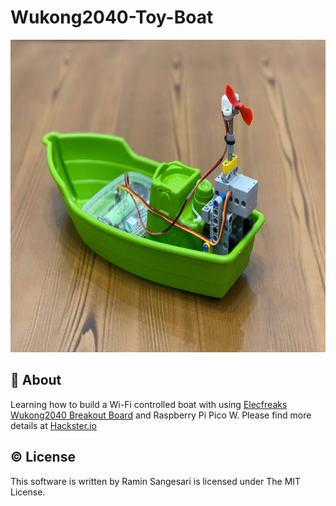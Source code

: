 # Wukong2040-Toy-Boat

<p align="center">
  <img width="750" height="500" src="https://github.com/idreamsi/Wukong2040-Toy-Boat/blob/main/main.jpg?raw=true">
</p>

## 📖 About
Learning how to build a Wi-Fi controlled boat with using [Elecfreaks Wukong2040 Breakout Board](https://www.elecfreaks.com/elecfreaks-wukong2040-breakout-board-for-raspberry-pi-pico.html) and Raspberry Pi Pico W. Please find more details at [Hackster.io](https://www.hackster.io/idreams/build-a-wi-fi-toy-boat-with-wukong2040-and-rpi-pico-w-365c8d)


## © License
This software is written by Ramin Sangesari is licensed under The MIT License.
